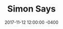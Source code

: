 ---
layout: post
title: "Simon Says"
description: "A full game with graphics and sound."
preview: "In an attempt to teach myself Python and Pygame, I decided to build the classic game of Simon Says. Pygame doesn't have a built in rounded-rectangles method, so the hardest challenge in this project was actually getting the four buttons to display properly, with subtle outlines and all."
project-link: "/files/simonsays.zip"
date:   2017-11-12 12:00:00 -0400
categories: project featured
image: simon.jpg
---